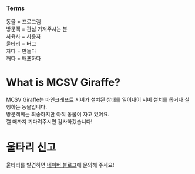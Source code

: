 ### Terms
동물 = 프로그램  
방문객 = 관심 가져주시는 분  
사육사 = 사용자  
울타리 = 버그  
자다 = 만들다  
깨다 = 배포하다
# What is MCSV Giraffe?
MCSV Giraffe는 마인크래프트 서버가 설치된 상태를 읽어내어 서버 설치를 돕거나 실행하는 동물입니다.  
방문객께는 죄송하지만 아직 동물이 자고 있어요.  
깰 때까지 기다려주시면 감사하겠습니다!  
# 울타리 신고
울타리를 발견하면 [네이버 블로그](https://blog.naver.com/tvasuper)에 문의해 주세요!
